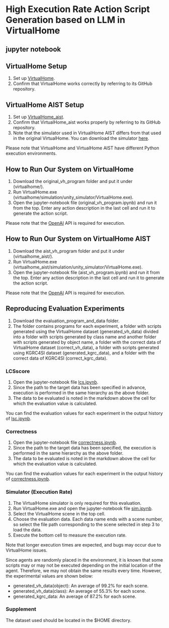 # High Execution Rate Action Script Generation based on LLM in VirtualHome

## jupyter notebook

## VirtualHome Setup
1. Set up [VirtualHome](https://github.com/xavierpuigf/virtualhome).
2. Confirm that VirtualHome works correctly by referring to its GitHub repository.

## VirtualHome AIST Setup
1. Set up [VirtualHome_aist](https://github.com/aistairc/virtualhome_aist/).
2. Confirm that VirtualHome_aist works properly by referring to its GitHub repository.
3. Note that the simulator used in VirtualHome AIST differs from that used in the original VirtualHome. You can download the simulator [here](https://github.com/aistairc/virtualhome_unity_aist/releases/tag/Door_Modified_Build_2023_0404/).

Please note that VirtualHome and VirtualHome AIST have different Python execution environments.

## How to Run Our System on VirtualHome
1. Download the original_vh_program folder and put it under (virtualhome/).
2. Run VirtualHome.exe (virtualhome/simulation/unity_simulator/VirtualHome.exe).
3. Open the jupyter-notebook file (original_vh_program.ipynb) and run it from the top. Enter any action description in the last cell and run it to generate the action script.

Please note that the [OpenAI](https://openai.com/) API is required for execution.

## How to Run Our System on VirtualHome AIST
1. Download the aist_vh_program folder and put it under (virtualhome_aist/).
2. Run VirtualHome.exe (virtualhome_aist/simulation/unity_simulator/VirtualHome.exe).
3. Open the jupyter-notebook file (aist_vh_program.ipynb) and run it from the top. Enter any action description in the last cell and run it to generate the action script.

Please note that the [OpenAI](https://openai.com/) API is required for execution.

## Reproducing Evaluation Experiments
1. Download the evaluation_program_and_data folder.
2. The folder contains programs for each experiment, a folder with scripts generated using the VirtualHome dataset (generated_vh_data) divided into a folder with scripts generated by class name and another folder with scripts generated by object name, a folder with the correct data of VirtualHome dataset (correct_vh_data), a folder with scripts generated using KGRC4SI dataset (generated_kgrc_data), and a folder with the correct data of KGRC4SI (correct_kgrc_data).

### LCSscore
1. Open the jupyter-notebook file [lcs.ipynb](https://github.com/JinAoyama/actionscript_generate_in_vh/blob/main/evaluation_program_and_data/lcs.ipynb).
2. Since the path to the target data has been specified in advance, execution is performed in the same hierarchy as the above folder.
3. The data to be evaluated is noted in the markdown above the cell for which the evaluation value is calculated.

You can find the evaluation values for each experiment in the output history of [lsc.ipynb](https://github.com/JinAoyama/actionscript_generate_in_vh/blob/main/evaluation_program_and_data/lcs.ipynb).

### Correctness
1. Open the jupyter-notebook file [correctness.ipynb](https://github.com/JinAoyama/actionscript_generate_in_vh/blob/main/evaluation_program_and_data/correctness.ipynb).
2. Since the path to the target data has been specified, the execution is performed in the same hierarchy as the above folder.
3. The data to be evaluated is noted in the markdown above the cell for which the evaluation value is calculated.

You can find the evaluation values for each experiment in the output history of [correctness.ipynb](https://github.com/JinAoyama/actionscript_generate_in_vh/blob/main/evaluation_program_and_data/correctness.ipynb).

### Simulator (Execution Rate)
1. The VirtualHome simulator is only required for this evaluation.
2. Run VirtualHome.exe and open the jupyter-notebook file [sim.ipynb](https://github.com/JinAoyama/actionscript_generate_in_vh/blob/main/evaluation_program_and_data/sim.ipynb).
3. Select the VirtualHome scene in the top cell.
4. Choose the evaluation data. Each data name ends with a scene number, so select the file path corresponding to the scene selected in step 3 to load the data.
5. Execute the bottom cell to measure the execution rate.

Note that longer execution times are expected, and bugs may occur due to VirtualHome issues.

Since agents are randomly placed in the environment, it is known that some scripts may or may not be executed depending on the initial location of the agent. Therefore, we may not obtain the same results every time. However, the experimental values are shown below:
- generated_vh_data(object): An average of 99.2% for each scene.
- generated_vh_data(class): An average of 55.3% for each scene.
- generated_kgrc_data: An average of 87.2% for each scene.

### Supplement
The dataset used should be located in the $HOME directory. 

